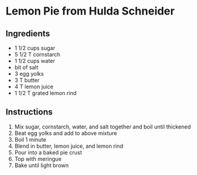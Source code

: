 # Lemon Pie from Hulda Schneider

## Ingredients

- 1 1/2 cups sugar
- 5 1/2 T cornstarch
- 1 1/2 cups water
- bit of salt
- 3 egg yolks
- 3 T butter
- 4 T lemon juice
- 1 1/2 T grated lemon rind

## Instructions

1. Mix sugar, cornstarch, water, and salt together and boil until thickened
2. Beat egg yolks and add to above mixture
3. Boil 1 minute
4. Blend in butter, lemon juice, and lemon rind
5. Pour into a baked pie crust
6. Top with meringue
7. Bake until light brown
